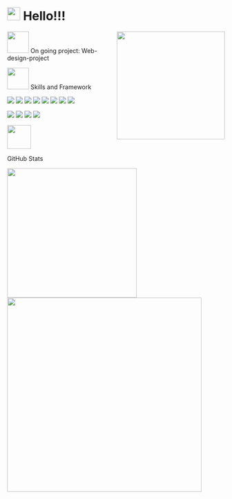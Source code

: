 # <img src="https://raw.githubusercontent.com/MartinHeinz/MartinHeinz/master/wave.gif" width="30px"> Hello!!! 
 <img align="right" src= "https://media.giphy.com/media/BferOKonYOspm28AiB/giphy.gif" width = "250px"> 
 
 <img src="https://media.giphy.com/media/WUlplcMpOCEmTGBtBW/giphy.gif" width="50"> On going project: Web-design-project



<img src="https://media.giphy.com/media/VgCDAzcKvsR6OM0uWg/giphy.gif" width="50"> Skills and Framework

![](https://img.shields.io/badge/<Code>-<HTML>-informational?style=flat&logo==<LOGO_NAME>&logoColor=white&color=2bbc8a)
![](https://img.shields.io/badge/<Code>-<CSS>-informational?style=flat&logo=<LOGO_NAME>&logoColor=white&color=2bbc8a)
![](https://img.shields.io/badge/<Code>-<JavarScript>-informational?style=flat&logo=<LOGO_NAME>&logoColor=white&color=2bbc8a)
![](https://img.shields.io/badge/<Code>-<Redux>-informational?style=flat&logo=<LOGO_NAME>&logoColor=white&color=2bbc8a)
![](https://img.shields.io/badge/<Code>-<TypeScript>-informational?style=flat&logo=<LOGO_NAME>&logoColor=white&color=2bbc8a)
![](https://img.shields.io/badge/<Framework>-<React>-informational?style=flat&logo=<LOGO_NAME>&logoColor=white&color=2bbc8a)
![](https://img.shields.io/badge/<Code>-<React--Native>-informational?style=flat&logo=<LOGO_NAME>&logoColor=white&color=2bbc8a)
![](https://img.shields.io/badge/<Package>-<Styled-Component>-informational?style=flat&logo=<LOGO_NAME>&logoColor=white&color=2bbc8a)


![](https://img.shields.io/github/commit-activity/m/Andreaa-Dev/Web-design-project?color=red&style=plastic)
![](https://img.shields.io/github/last-commit/Andreaa-Dev/Redux-learning?&color=purple&style=plastic)
![](https://img.shields.io/website?down_color=lightgrey&down_message=clothe&style=plastic&up_color=yellow&up_message=Web-design-project&url=https%3A%2F%2Fexpense.mlem-mlem.net%2F)
![](https://img.shields.io/github/stars/Andreaa-Dev?style=plastic)






<img src="https://media.giphy.com/media/mGcNjsfWAjY5AEZNw6/giphy.gif" width="55"> 

GitHub Stats

<img align="center" width="300" src="https://github-readme-stats.vercel.app/api/top-langs/?username=Andreaa-Dev&theme=shades-of-purple" /> 

<img align="center" width="450" src="https://github-readme-stats.vercel.app/api/?username=Andreaa-Dev&theme=shades-of-purple" />


